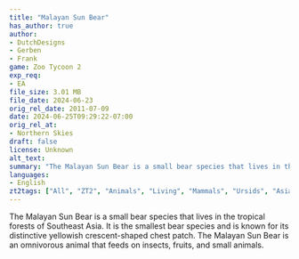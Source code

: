 ```yaml
---
title: "Malayan Sun Bear"
has_author: true
author: 
- DutchDesigns
- Gerben
- Frank
game: Zoo Tycoon 2
exp_req: 
- EA
file_size: 3.01 MB
file_date: 2024-06-23
orig_rel_date: 2011-07-09
date: 2024-06-25T09:29:22-07:00
orig_rel_at: 
- Northern Skies
draft: false
license: Unknown
alt_text: 
summary: "The Malayan Sun Bear is a small bear species that lives in the tropical forests of Southeast Asia."
languages:
- English
zt2tags: ["All", "ZT2", "Animals", "Living", "Mammals", "Ursids", "Asian" ]
---
```


The Malayan Sun Bear is a small bear species that lives in the tropical forests of Southeast Asia. It is the smallest bear species and is known for its distinctive yellowish crescent-shaped chest patch. The Malayan Sun Bear is an omnivorous animal that feeds on insects, fruits, and small animals.